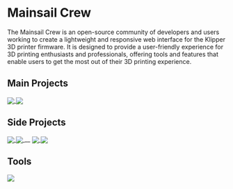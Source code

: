 # Mainsail Crew
The Mainsail Crew is an open-source community of developers and users working to create a lightweight and responsive web interface for the Klipper 3D printer firmware. It is designed to provide a user-friendly experience for 3D printing enthusiasts and professionals, offering tools and features that enable users to get the most out of their 3D printing experience.

## Main Projects
<a href="https://github.com/mainsail-crew/mainsail">
  <img align="center" src="https://github-readme-stats.vercel.app/api/pin/?username=mainsail-crew&repo=mainsail&title_color=ffffff&text_color=c9cacc&icon_color=d1001f&bg_color=1d1f21" />
</a>
<a href="https://github.com/mainsail-crew/MainsailOS">
  <img align="center" src="https://github-readme-stats.vercel.app/api/pin/?username=mainsail-crew&repo=mainsailos&title_color=ffffff&text_color=c9cacc&icon_color=d1001f&bg_color=1d1f21" />
</a>

## Side Projects
<a href="https://github.com/mainsail-crew/crowsnest">
  <img align="center" src="https://github-readme-stats.vercel.app/api/pin/?username=mainsail-crew&repo=crowsnest&title_color=ffffff&text_color=c9cacc&icon_color=d1001f&bg_color=1d1f21" />
</a>
<a href="https://github.com/mainsail-crew/mainsail-config">
  <img align="center" src="https://github-readme-stats.vercel.app/api/pin/?username=mainsail-crew&repo=mainsail-config&title_color=ffffff&text_color=c9cacc&icon_color=d1001f&bg_color=1d1f21" />
</a>__
<a href="https://github.com/mainsail-crew/moonraker-timelapse">
  <img align="center" src="https://github-readme-stats.vercel.app/api/pin/?username=mainsail-crew&repo=moonraker-timelapse&title_color=ffffff&text_color=c9cacc&icon_color=d1001f&bg_color=1d1f21" />
</a>
<a href="https://github.com/mainsail-crew/sonar">
  <img align="center" src="https://github-readme-stats.vercel.app/api/pin/?username=mainsail-crew&repo=sonar&title_color=ffffff&text_color=c9cacc&icon_color=d1001f&bg_color=1d1f21" />
</a>

## Tools
<a href="https://github.com/mainsail-crew/virtual-klipper-printer">
  <img align="center" src="https://github-readme-stats.vercel.app/api/pin/?username=mainsail-crew&repo=virtual-klipper-printer&title_color=ffffff&text_color=c9cacc&icon_color=d1001f&bg_color=1d1f21" />
</a>
